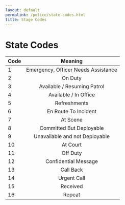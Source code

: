 ```yaml
---
layout: default
permalink: /police/state-codes.html
title: Stage Codes
---
```

# **State Codes**



| Code       | Meaning           |
| ------------- |:-------------:| 
|1| Emergency, Officer Needs Assistance|
|2|On Duty|
|3|Available / Resuming Patrol|
|4|Available / In Office|
|5|Refreshments|
|6|En Route To Incident|
|7|At Scene|
|8|Committed But Deployable|
|9|Unavailable and not Deployable|
|10|At Court|
|11|Off Duty|
|12|Confidential Message|
|13|Call Back|
|14|Urgent Call|
|15|Received|
|16|Repeat|
